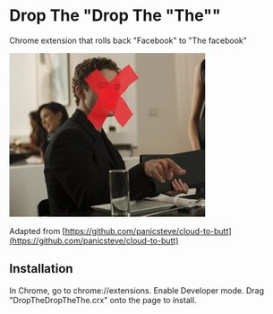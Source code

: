 Drop The "Drop The "The""
================

Chrome extension that rolls back "Facebook" to "The facebook"

![](sean.jpeg)

Adapted from [https://github.com/panicsteve/cloud-to-butt](https://github.com/panicsteve/cloud-to-butt)

Installation
------------

In Chrome, go to chrome://extensions. Enable Developer mode. Drag "DropTheDropTheThe.crx" onto the page to install.
